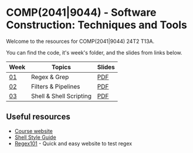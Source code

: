 # COMP(2041|9044) - Software Construction: Techniques and Tools

Welcome to the resources for COMP(2041|9044) 24T2 T13A.

You can find the code, it's week's folder, and the slides from links below.

| Week            | Topics                  | Slides                                                     |
| --------------- | ----------------------- | ---------------------------------------------------------- |
| [01](./week01/) | Regex & Grep            | [PDF](<./week01/COMP(20419044)%20Week%201%20-%2024T2.pdf>) |
| [02](./week02/) | Filters & Pipelines     | [PDF](<./week02/COMP(20419044)%20Week%202%20-%2024T2.pdf>) |
| [03](./week03/) | Shell & Shell Scripting | [PDF](<./week03/COMP(20419044)%20Week%203%20-%2024T3.pdf>) |

## Useful resources

- [Course website](https://cgi.cse.unsw.edu.au/~cs2041/24T2)
- [Shell Style Guide](https://cgi.cse.unsw.edu.au/~cs2041/24T2/resources/shell_style_guide.html)
- [Regex101](https://regex101.com/) - Quick and easy website to test regex
